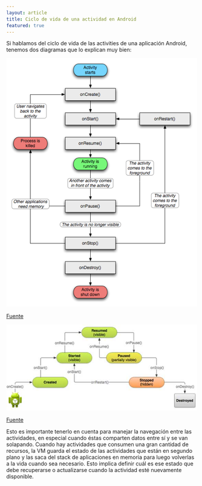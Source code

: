 ```yaml
---
layout: article
title: Ciclo de vida de una actividad en Android
featured: true
---
```


Si hablamos del ciclo de vida de las activities de una aplicación Android, tenemos dos diagramas que lo explican muy bien:

![Ciclo de vida de una actividad Android](../../img/wiki/android_life_cycle.png)

[Fuente](http://www.linuxtopia.org/online_books/android/devguide/guide/topics/fundamentals.html)

![Ciclo de vida secuencial](../../img/wiki/android_life_cycle_2.png)

[Fuente](http://www.tutorialspoint.com/android/android_acitivities.htm)

Esto es importante tenerlo en cuenta para manejar la navegación entre las actividades, en especial cuando éstas comparten datos entre sí y se van solapando. Cuando hay actividades que consumen una gran cantidad de recursos, la VM guarda el estado de las actividades que están en segundo plano y las saca del stack de aplicaciones en memoria para luego volverlas a la vida cuando sea necesario. Esto implica definir cuál es ese estado que debe recuperarse o actualizarse cuando la actividad esté nuevamente disponible.

